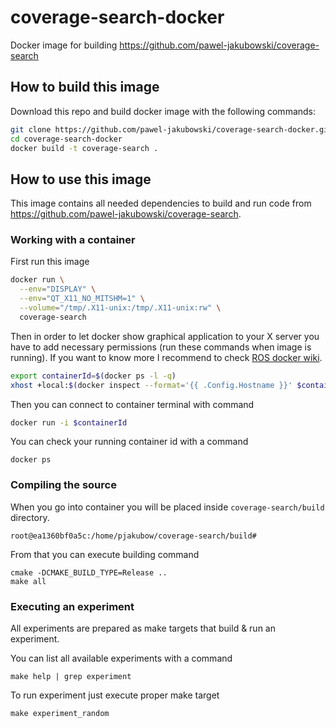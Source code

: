 # coverage-search-docker
Docker image for building https://github.com/pawel-jakubowski/coverage-search

## How to build this image
Download this repo and build docker image with the following commands:
```bash
git clone https://github.com/pawel-jakubowski/coverage-search-docker.git
cd coverage-search-docker
docker build -t coverage-search .
```

## How to use this image
This image contains all needed dependencies to build and run code from https://github.com/pawel-jakubowski/coverage-search.

### Working with a container
First run this image
```bash
docker run \
  --env="DISPLAY" \
  --env="QT_X11_NO_MITSHM=1" \
  --volume="/tmp/.X11-unix:/tmp/.X11-unix:rw" \
  coverage-search
```

Then in order to let docker show graphical application to your X server you have to add necessary permissions (run these commands when image is running). If you want to know more I recommend to check [ROS docker wiki](http://wiki.ros.org/docker/Tutorials/GUI).
```bash
export containerId=$(docker ps -l -q)
xhost +local:$(docker inspect --format='{{ .Config.Hostname }}' $containerId)
```

Then you can connect to container terminal with command
```bash
docker run -i $containerId
```

You can check your running container id with a command
```
docker ps
```

### Compiling the source
When you go into container you will be placed inside `coverage-search/build` directory.
```
root@ea1360bf0a5c:/home/pjakubow/coverage-search/build#
```

From that you can execute building command
```
cmake -DCMAKE_BUILD_TYPE=Release ..
make all
```

### Executing an experiment
All experiments are prepared as make targets that build & run an experiment.

You can list all available experiments with a command
```
make help | grep experiment
```

To run experiment just execute proper make target
```
make experiment_random
```
